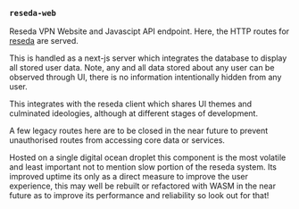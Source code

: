 ### `reseda-web`

Reseda VPN Website and Javascipt API endpoint. Here, the HTTP routes for [reseda](https://reseda.app) are served.

This is handled as a next-js server which integrates the database to display all stored user data. Note, any and all data stored about any user can be observed through UI, there is no information intentionally hidden from any user.

This integrates with the reseda client which shares UI themes and culminated ideologies, although at different stages of development.

A few legacy routes here are to be closed in the near future to prevent unauthorised routes from accessing core data or services.

Hosted on a single digital ocean droplet this component is the most volatile and least important not to mention slow portion of the reseda system. Its improved uptime its only as a direct measure to improve the user experience, this may well be rebuilt or refactored with WASM in the near future as to improve its performance and reliability so look out for that!
